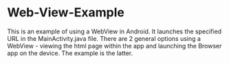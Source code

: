 # Web-View-Example
This is an example of using a WebView in Android. It launches the specified URL in the MainActivity.java
file. There are 2 general options using a WebView - viewing the html page within the app and launching the Browser
app on the device. The example is the latter.
